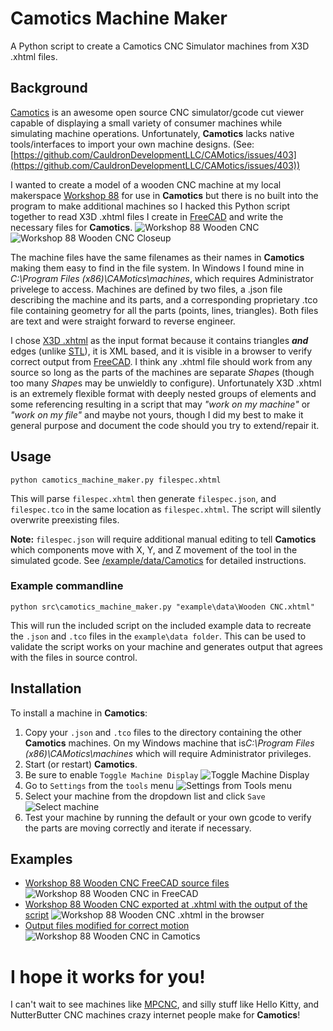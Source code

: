 # Camotics Machine Maker
A Python script to create a Camotics CNC Simulator machines from X3D .xhtml files.

## Background

[Camotics](https://camotics.org) is an awesome open source CNC simulator/gcode cut viewer capable of displaying a small variety of consumer machines while simulating machine operations.  Unfortunately, **Camotics** lacks native tools/interfaces to import your own machine designs. 
(See:[https://github.com/CauldronDevelopmentLLC/CAMotics/issues/403](https://github.com/CauldronDevelopmentLLC/CAMotics/issues/403))

I wanted to create a model of a wooden CNC machine at my local makerspace [Workshop 88](https://blog.workshop88.com/) for use in **Camotics** but there is no built into the program to make additional machines so I hacked this Python script together to read X3D .xhtml files I create in [FreeCAD](https://www.freecad.org/) and write the necessary files for **Camotics**.
![Workshop 88 Wooden CNC](media/IMG_4098.JPG) ![Workshop 88 Wooden CNC Closeup](media/IMG_3939.JPG)

The machine files have the same filenames as their names in **Camotics** making them easy to find in the file system.  In Windows I found mine in *C:\Program Files (x86)\CAMotics\machines*, which requires Administrator privelege to access.  Machines are defined by two files, a .json file describing the machine and its parts, and a corresponding proprietary .tco file containing geometry for all the parts (points, lines, triangles).  Both files are text and were straight forward to reverse engineer.

I chose [X3D .xhtml](https://en.wikipedia.org/wiki/X3D) as the input format because it contains triangles ***and*** edges (unlike [STL](https://en.wikipedia.org/wiki/STL_(file_format))), it is XML based, and it is visible in a browser to verify correct output from [FreeCAD](https://www.freecad.org/).  I think any .xhtml file should work from any source so long as the parts of the machines are separate *Shape*s (though too many *Shape*s may be unwieldly to configure).  Unfortunately X3D .xhtml is an extremely flexible format with deeply nested groups of elements and some referencing resulting in a script that may *"work on my machine"* or *"work on my file"* and maybe not yours, though I did my best to make it general purpose and document the code should you try to extend/repair it. 

## Usage
`python camotics_machine_maker.py filespec.xhtml`

This will parse `filespec.xhtml` then generate `filespec.json`, and `filespec.tco` in the same location as `filespec.xhtml`.  The script will silently overwrite preexisting files.

**Note:** `filespec.json` will require additional manual editing to tell **Camotics** which components move with X, Y, and Z movement of the tool in the simulated gcode.  See [/example/data/Camotics](/example/data/Camotics/README.md) for detailed instructions.

### Example commandline
`python src\camotics_machine_maker.py "example\data\Wooden CNC.xhtml"`

This will run the included script on the included example data to recreate the `.json` and `.tco` files in the `example\data folder`.  This can be used to validate the script works on your machine and generates output that agrees with the files in source control.

## Installation
To install a machine in **Camotics**:
1. Copy your `.json` and `.tco` files to the directory containing the other **Camotics** machines.  On my Windows machine that is*C:\Program Files (x86)\CAMotics\machines* which will require Administrator privileges.  
2. Start (or restart) **Camotics**.
3. Be sure to enable `Toggle Machine Display` ![Toggle Machine Display](media/Camotics%20Toggle%20Machine%20Display.png)
4. Go to `Settings` from the `tools` menu ![Settings from Tools menu](media/Camotics%20Settings.png)
5. Select your machine from the dropdown list and click `Save` ![Select machine](media/Camotics%20Select%20Machine.png)
6. Test your machine by running the default or your own gcode to verify the parts are moving correctly and iterate if necessary.


## Examples
* [Workshop 88 Wooden CNC FreeCAD source files](example/FreeCAD)
![Workshop 88 Wooden CNC in FreeCAD](media/Workshop%2088%20Wooden%20CNC%20in%20FreeCAD.png)
* [Workshop 88 Wooden CNC exported at .xhtml with the output of the script](example/data)
![Workshop 88 Wooden CNC .xhtml in the browser](media/Workshop%2088%20Wooden%20CNC%20xhtml%20in%20browser.png)
* [Output files modified for correct motion](/example/data/Camotics)
![Workshop 88 Wooden CNC in Camotics](media/Workshop%2088%20Wooden%20CNC%20in%20Camotics.png)

# I hope it works for you!
I can't wait to see machines like [MPCNC](https://docs.v1e.com/mpcnc/intro/), and silly stuff like Hello Kitty, and NutterButter CNC machines crazy internet people make for **Camotics**!
